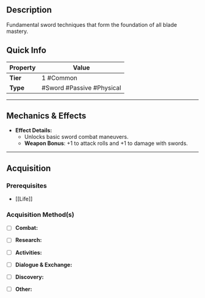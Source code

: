 ## Description
 Fundamental sword techniques that form the foundation of all blade mastery.

## Quick Info
| Property | Value                       |
| -------- | ----------------------------|
| **Tier** | 1 #Common                   |
| **Type** | #Sword #Passive #Physical   |

---

## Mechanics & Effects
- **Effect Details:**
    - Unlocks basic sword combat maneuvers.
    - **Weapon Bonus**: +1 to attack rolls and +1 to damage with swords.

---

## Acquisition
### Prerequisites
- [[Life]]

### Acquisition Method(s)
- [ ] **Combat:** 
- [ ] **Research:** 
- [ ] **Activities:** 
- [ ] **Dialogue & Exchange:** 
- [ ] **Discovery:** 
- [ ] **Other:** 

